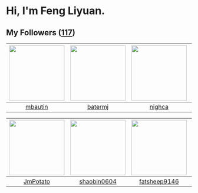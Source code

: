 # Hi, I'm Feng Liyuan.

## My Followers ([117](https://github.com/SunRunAway?tab=followers))

| <img src="https://avatars.githubusercontent.com/u/552936?v=4" width="150" height="150" /> | <img src="https://avatars.githubusercontent.com/u/250445?v=4" width="150" height="150" /> | <img src="https://avatars.githubusercontent.com/u/1492263?v=4" width="150" height="150" /> | <img src="https://avatars.githubusercontent.com/u/1814146?v=4" width="150" height="150" /> |
| :---------------------------------------------------------------------------------------: | :---------------------------------------------------------------------------------------: | :----------------------------------------------------------------------------------------: | :----------------------------------------------------------------------------------------: |
|                           [mbautin](https://github.com/mbautin)                           |                           [batermj](https://github.com/batermj)                           |                             [nighca](https://github.com/nighca)                            |                            [rwifeng](https://github.com/rwifeng)                           |

| <img src="https://avatars.githubusercontent.com/u/1446531?v=4" width="150" height="150" /> | <img src="https://avatars.githubusercontent.com/u/10383?v=4" width="150" height="150" /> | <img src="https://avatars.githubusercontent.com/u/11855957?v=4" width="150" height="150" /> | <img src="https://avatars.githubusercontent.com/u/1464115?v=4" width="150" height="150" /> |
| :----------------------------------------------------------------------------------------: | :--------------------------------------------------------------------------------------: | :-----------------------------------------------------------------------------------------: | :----------------------------------------------------------------------------------------: |
|                           [JmPotato](https://github.com/JmPotato)                          |                       [shaobin0604](https://github.com/shaobin0604)                      |                       [fatsheep9146](https://github.com/fatsheep9146)                       |                             [chzyer](https://github.com/chzyer)                            |